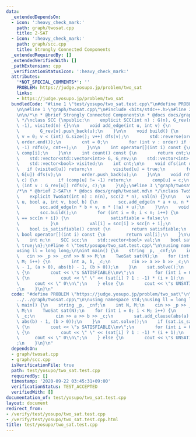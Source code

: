 ```yaml
---
data:
  _extendedDependsOn:
  - icon: ':heavy_check_mark:'
    path: graph/twosat.cpp
    title: 2-SAT
  - icon: ':heavy_check_mark:'
    path: graph/scc.cpp
    title: Strongly Connected Components
  _extendedRequiredBy: []
  _extendedVerifiedWith: []
  _pathExtension: cpp
  _verificationStatusIcon: ':heavy_check_mark:'
  attributes:
    '*NOT_SPECIAL_COMMENTS*': ''
    PROBLEM: https://judge.yosupo.jp/problem/two_sat
    links:
    - https://judge.yosupo.jp/problem/two_sat
  bundledCode: "#line 1 \"test/yosupo/two_sat.test.cpp\"\n#define PROBLEM \"https://judge.yosupo.jp/problem/two_sat\"\
    \n\n#line 1 \"graph/twosat.cpp\"\n#include <bits/stdc++.h>\n#line 2 \"graph/scc.cpp\"\
    \n\n/*\n * @brief Strongly Connected Components\n * @docs docs/graph/scc.md\n\
    \ */\nclass SCC {\npublic:\n    explicit SCC(int n) : G(n), G_rev(n), comp(n,\
    \ -1), visited(n) {}\n\n    void add_edge(int u, int v) {\n        G[u].push_back(v);\n\
    \        G_rev[v].push_back(u);\n    }\n\n    void build() {\n        for (int\
    \ v = 0; v < (int) G.size(); v++) dfs(v);\n        std::reverse(order.begin(),\
    \ order.end());\n        cnt = 0;\n        for (int v : order) if (comp[v] ==\
    \ -1) rdfs(v, cnt++);\n    }\n\n    int operator[](int i) const {\n        return\
    \ comp[i];\n    }\n\n    int count() const {\n        return cnt;\n    }\n\nprivate:\n\
    \    std::vector<std::vector<int>> G, G_rev;\n    std::vector<int> comp, order;\n\
    \    std::vector<bool> visited;\n    int cnt;\n\n    void dfs(int u) {\n     \
    \   if (visited[u]) return;\n        visited[u] = true;\n        for (int v :\
    \ G[u]) dfs(v);\n        order.push_back(u);\n    }\n\n    void rdfs(int u, int\
    \ c) {\n        if (comp[u] != -1) return;\n        comp[u] = c;\n        for\
    \ (int v : G_rev[u]) rdfs(v, c);\n    }\n};\n#line 3 \"graph/twosat.cpp\"\n\n\
    /*\n * @brief 2-SAT\n * @docs docs/graph/twosat.md\n */\nclass TwoSat {\npublic:\n\
    \    explicit TwoSat(int n) : n(n), scc(2 * n), val(n) {}\n\n    void add_clause(int\
    \ u, bool a, int v, bool b) {\n        scc.add_edge(n * a + u, n * (!b) + v);\n\
    \        scc.add_edge(n * b + v, n * (!a) + u);\n    }\n\n    void solve() {\n\
    \        scc.build();\n        for (int i = 0; i < n; i++) {\n            if (scc[i]\
    \ == scc[n + i]) {\n                satisfiable = false;\n                break;\n\
    \            }\n            val[i] = scc[i] > scc[n + i];\n        }\n    }\n\n\
    \    bool is_satisfiable() const {\n        return satisfiable;\n    }\n\n   \
    \ bool operator[](int i) const {\n        return val[i];\n    }\n\nprivate:\n\
    \    int n;\n    SCC scc;\n    std::vector<bool> val;\n    bool satisfiable =\
    \ true;\n};\n#line 4 \"test/yosupo/two_sat.test.cpp\"\n\nusing namespace std;\n\
    using ll = long long;\n\nint main() {\n    string _p, _cnf;\n    int N, M;\n \
    \   cin >> _p >> _cnf >> N >> M;\n    TwoSat sat(N);\n    for (int i = 0; i <\
    \ M; i++) {\n        int a, b, _c;\n        cin >> a >> b >> _c;\n        sat.add_clause(abs(a)\
    \ - 1, (a > 0), abs(b) - 1, (b > 0));\n    }\n    sat.solve();\n    if (sat.is_satisfiable())\
    \ {\n        cout << \"s SATISFIABLE\\nv\";\n        for (int i = 0; i < N; i++)\
    \ {\n            cout << \" \" << (sat[i] ? 1 : -1) * (i + 1);\n        }\n  \
    \      cout << \" 0\\n\";\n    } else {\n        cout << \"s UNSATISFIABLE\\n\"\
    ;\n    }\n}\n"
  code: "#define PROBLEM \"https://judge.yosupo.jp/problem/two_sat\"\n\n#include \"\
    ../../graph/twosat.cpp\"\n\nusing namespace std;\nusing ll = long long;\n\nint\
    \ main() {\n    string _p, _cnf;\n    int N, M;\n    cin >> _p >> _cnf >> N >>\
    \ M;\n    TwoSat sat(N);\n    for (int i = 0; i < M; i++) {\n        int a, b,\
    \ _c;\n        cin >> a >> b >> _c;\n        sat.add_clause(abs(a) - 1, (a > 0),\
    \ abs(b) - 1, (b > 0));\n    }\n    sat.solve();\n    if (sat.is_satisfiable())\
    \ {\n        cout << \"s SATISFIABLE\\nv\";\n        for (int i = 0; i < N; i++)\
    \ {\n            cout << \" \" << (sat[i] ? 1 : -1) * (i + 1);\n        }\n  \
    \      cout << \" 0\\n\";\n    } else {\n        cout << \"s UNSATISFIABLE\\n\"\
    ;\n    }\n}\n"
  dependsOn:
  - graph/twosat.cpp
  - graph/scc.cpp
  isVerificationFile: true
  path: test/yosupo/two_sat.test.cpp
  requiredBy: []
  timestamp: '2020-09-22 03:45:31+09:00'
  verificationStatus: TEST_ACCEPTED
  verifiedWith: []
documentation_of: test/yosupo/two_sat.test.cpp
layout: document
redirect_from:
- /verify/test/yosupo/two_sat.test.cpp
- /verify/test/yosupo/two_sat.test.cpp.html
title: test/yosupo/two_sat.test.cpp
---
```

